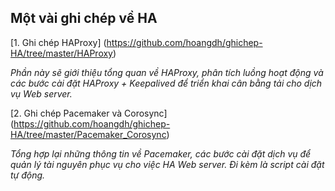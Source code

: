 ## Một vài ghi chép về HA

[1. Ghi chép HAProxy] (https://github.com/hoangdh/ghichep-HA/tree/master/HAProxy)

*Phần này sẽ giới thiệu tổng quan về HAProxy, phân tích luồng hoạt động và các bước cài đặt HAProxy + Keepalived để triển khai cân bằng tải cho dịch vụ Web server.*

[2. Ghi chép Pacemaker và Corosync] (https://github.com/hoangdh/ghichep-HA/tree/master/Pacemaker_Corosync)

*Tổng hợp lại những thông tin về Pacemaker, các bước cài đặt dịch vụ để quản lý tài nguyên phục vụ cho việc HA Web server. Đi kèm là script cài đặt tự động.*